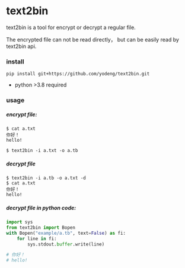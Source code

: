 # text2bin

text2bin is a tool for encrypt or decrypt a regular file. 

The encrypted file can not be read directly， but can be easily read by text2bin api.

### install

```
pip install git+https://github.com/yodeng/text2bin.git
```

+ python >3.8 required

### usage

##### encrypt file:

```shell
$ cat a.txt
你好！
hello!

$ text2bin -i a.txt -o a.tb
```



##### decrypt  file

```shell
$ text2bin -i a.tb -o a.txt -d
$ cat a.txt
你好！
hello!
```



##### decrypt file in python code:

```python
import sys
from text2bin import Bopen
with Bopen("example/a.tb", text=False) as fi:
    for line in fi:
        sys.stdout.buffer.write(line)

# 你好！
# hello!
```
